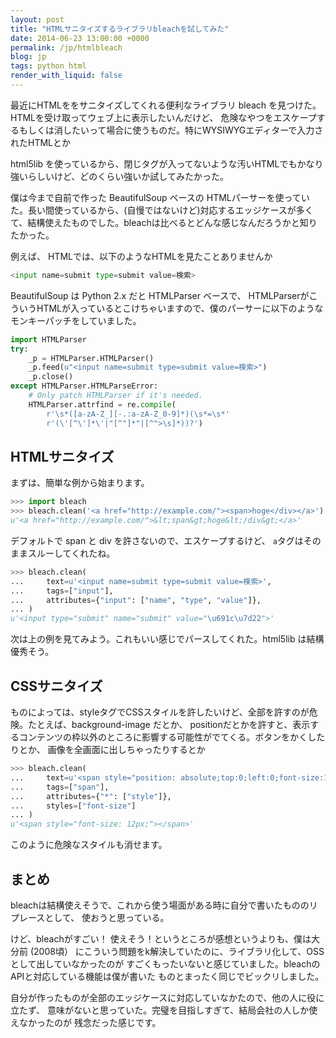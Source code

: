 ```yaml
---
layout: post
title: "HTMLサニタイズするライブラリbleachを試してみた"
date: 2014-06-23 13:00:00 +0000
permalink: /jp/htmlbleach
blog: jp
tags: python html
render_with_liquid: false
---
```


<!-- textlint-disable rousseau -->

最近にHTMLををサニタイズしてくれる便利なライブラリ bleach を見つけた。HTMLを受け取ってウェブ上に表示したいんだけど、
危険なやつをエスケープするもしくは消したいって場合に使うものだ。特にWYSIWYGエディターで入力されたHTMLとか

html5lib を使っているから、閉じタグが入ってないような汚いHTMLでもかなり強いらしいけど、どのくらい強いか試してみたかった。

僕は今まで自前で作った BeautifulSoup ベースの HTMLパーサーを使っていた。長い間使っているから、(自慢ではないけど)対応するエッジケースが多くて、結構使えたものでした。bleachは比べるとどんな感じなんだろうかと知りたかった。

例えば、 HTMLでは、以下のようなHTMLを見たことありませんか

```python
<input name=submit type=submit value=検索>
```

BeautifulSoup は Python 2.x だと HTMLParser ベースで、 HTMLParserがこういうHTMLが入っているとこけちゃいますので、僕のパーサーに以下のようなモンキーパッチをしていました。

```python
import HTMLParser
try:
    _p = HTMLParser.HTMLParser()
    _p.feed(u"<input name=submit type=submit value=検索>")
    _p.close()
except HTMLParser.HTMLParseError:
    # Only patch HTMLParser if it's needed.
    HTMLParser.attrfind = re.compile(
        r'\s*([a-zA-Z_][-.:a-zA-Z_0-9]*)(\s*=\s*'
        r'(\'[^\']*\'|"[^"]*"|[^">\s]*))?')
```

## HTMLサニタイズ

まずは、簡単な例から始まります。

```python
>>> import bleach
>>> bleach.clean('<a href="http://example.com/"><span>hoge</div></a>')
u'<a href="http://example.com/">&lt;span&gt;hoge&lt;/div&gt;</a>'
```

デフォルトで span と div を許さないので、エスケープするけど、 `a`タグはそのままスルーしてくれたね。

```python
>>> bleach.clean(
...     text=u'<input name=submit type=submit value=検索>',
...     tags=["input"],
...     attributes={"input": ["name", "type", "value"]},
... )
u'<input type="submit" name="submit" value="\u691c\u7d22">'
```

次は上の例を見てみよう。これもいい感じでパースしてくれた。html5lib は結構優秀そう。

## CSSサニタイズ

ものによっては、styleタグでCSSスタイルを許したいけど、全部を許すのが危険。たとえば、background-image だとか、
positionだとかを許すと、表示するコンテンツの枠以外のところに影響する可能性がでてくる。ボタンをかくしたりとか、
画像を全画面に出しちゃったりするとか

```python
>>> bleach.clean(
...     text=u'<span style="position: absolute;top:0;left:0;font-size:12px;">',
...     tags=["span"],
...     attributes={"*": ["style"]},
...     styles=["font-size"]
... )
u'<span style="font-size: 12px;"></span>'
```

このように危険なスタイルも消せます。

## まとめ

bleachは結構使えそうで、これから使う場面がある時に自分で書いたもののリプレースとして、
使おうと思っている。

けど、bleachがすごい！ 使えそう！というところが感想というよりも、僕は大分前 (2008頃）
にこういう問題をk解決していたのに、ライブラリ化して、OSSとして出していなかったのが
すごくもったいないと感じていました。bleachのAPIと対応している機能は僕が書いた
ものとまったく同じでビックリしました。

自分が作ったものが全部のエッジケースに対応していなかたので、他の人に役に立たず、
意味がないと思っていた。完璧を目指しすぎて、結局会社の人しか使えなかったのが
残念だった感じです。

<!-- textlint-enable rousseau -->
